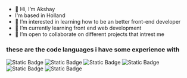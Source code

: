 - 👋 Hi, I’m Akshay
- I'm based in Holland
- 👀 I’m interested in learning how to be an better front-end developer
- 🌱 I’m currently learning front end web development
- 💞️ I’m open to collaborate on different projects that intrest me

<h3>these are the code languages i have some experience with</h3>
<img alt="Static Badge" src="https://img.shields.io/badge/css3-blue">
<img alt="Static Badge" src="https://img.shields.io/badge/html5-orange">
<img alt="Static Badge" src="https://img.shields.io/badge/javascript-black">
<img alt="Static Badge" src="https://img.shields.io/badge/c%23-green">
<img alt="Static Badge" src="https://img.shields.io/badge/C-darkblue">
<img alt="Static Badge" src="https://img.shields.io/badge/java-grey">







<!---
Akshay12184/Akshay12184 is a ✨ special ✨ repository because its `README.md` (this file) appears on your GitHub profile.
You can click the Preview link to take a look at your changes.
--->
